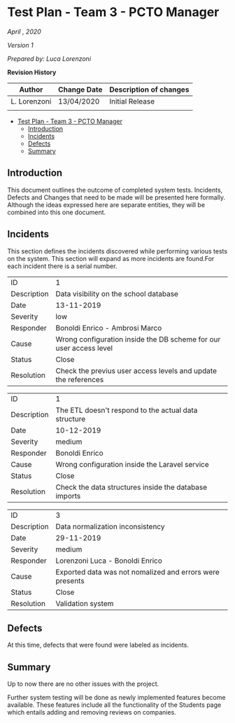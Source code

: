 # Test Plan - Team 3 - PCTO Manager

*April , 2020*

*Version 1*

*Prepared by: Luca Lorenzoni*

**Revision History**

| **Author**   | **Change Date** | **Description of changes** |
| ------------ | --------------- | -------------------------- |
| L. Lorenzoni | 13/04/2020      | Initial Release            |
|              |                 |                            |


- [Test Plan - Team 3 - PCTO Manager](#test-plan---team-3---pcto-manager)
  - [Introduction](#introduction)
  - [Incidents](#incidents)
  - [Defects](#defects)
  - [Summary](#summary)

## Introduction

This document outlines the outcome of completed system tests.  Incidents, Defects and Changes that need to be made will be presented here formally.  Although the ideas expressed here are separate entities, they will be combined into this one document.

## Incidents

This section defines the incidents discovered while performing various tests on the system.  This section will expand as more incidents are found.For each incident there is a serial number.


|             |                                                                    |
| ----------- | ------------------------------------------------------------------ |
| ID          | 1                                                                  |
| Description | Data visibility on the school database                             |
| Date        | 13-11-2019                                                         |
| Severity    | low                                                                |
| Responder   | Bonoldi Enrico - Ambrosi Marco                                     |
| Cause       | Wrong configuration inside the DB scheme for our user access level |
| Status      | Close                                                              |
| Resolution  | Check the previus user access levels and update the references     |

|             |                                                       |
| ----------- | ----------------------------------------------------- |
| ID          | 1                                                     |
| Description | The ETL doesn't respond to the actual data structure  |
| Date        | 10-12-2019                                            |
| Severity    | medium                                                |
| Responder   | Bonoldi Enrico                                        |
| Cause       | Wrong configuration inside the Laravel service        |
| Status      | Close                                                 |
| Resolution  | Check the data structures inside the database imports |


|             |                                                          |
| ----------- | -------------------------------------------------------- |
| ID          | 3                                                        |
| Description | Data normalization inconsistency                         |
| Date        | 29-11-2019                                               |
| Severity    | medium                                                   |
| Responder   | Lorenzoni Luca - Bonoldi Enrico                          |
| Cause       | Exported data was not nomalized and errors were presents |
| Status      | Close                                                    |
| Resolution  | Validation system                                        |s
 

## Defects

At this time, defects that were found were labeled as incidents.

## Summary

Up to now there are no other issues with the project.

Further system testing will be done as newly implemented features become available. These features include all the functionality of the Students page which entails adding and removing reviews on companies.
